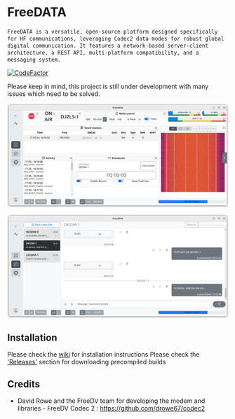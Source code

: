 # FreeDATA

    FreeDATA is a versatile, open-source platform designed specifically for HF communications, leveraging Codec2 data modes for robust global digital communication. It features a network-based server-client architecture, a REST API, multi-platform compatibility, and a messaging system.

[![CodeFactor](https://www.codefactor.io/repository/github/dj2ls/freedata/badge)](https://www.codefactor.io/repository/github/dj2ls/freedata)

Please keep in mind, this project is still under development with many issues which need to be solved.

![FreeDATA_main_screen.png](documentation%2FFreeDATA_main_screen.png)

![FreeDATA_chat_screen.png](documentation%2FFreeDATA_chat_screen.png)

## Installation

Please check the [wiki](https://wiki.freedata.app) for installation instructions
Please check the ['Releases'](https://github.com/DJ2LS/FreeDATA/releases) section for downloading precompiled builds

## Credits

- David Rowe and the FreeDV team for developing the modem and libraries -
  FreeDV Codec 2 : https://github.com/drowe67/codec2
